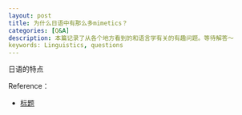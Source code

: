 ```yaml
---
layout: post
title: 为什么日语中有那么多mimetics？
categories: [Q&A]
description: 本篇记录了从各个地方看到的和语言学有关的有趣问题。等待解答～
keywords: Linguistics, questions
---
```


日语的特点




Reference：

- [标题](链接)
